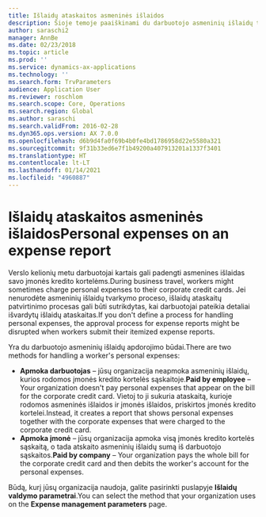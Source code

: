```yaml
---
title: Išlaidų ataskaitos asmeninės išlaidos
description: Šioje temoje paaiškinami du darbuotojo asmeninių išlaidų tvarkymo būdai naudojant „Microsoft Dynamics 365 Finance“.
author: saraschi2
manager: AnnBe
ms.date: 02/23/2018
ms.topic: article
ms.prod: ''
ms.service: dynamics-ax-applications
ms.technology: ''
ms.search.form: TrvParameters
audience: Application User
ms.reviewer: roschlom
ms.search.scope: Core, Operations
ms.search.region: Global
ms.author: saraschi
ms.search.validFrom: 2016-02-28
ms.dyn365.ops.version: AX 7.0.0
ms.openlocfilehash: d6b9d4fa0f69b4b0fe4bd1786958d22e5580a321
ms.sourcegitcommit: 9f31b33ed6e7f1b49200a407913201a1337f3401
ms.translationtype: HT
ms.contentlocale: lt-LT
ms.lasthandoff: 01/14/2021
ms.locfileid: "4960887"
---
```

# <a name="personal-expenses-on-an-expense-report"></a><span data-ttu-id="edf6c-103">Išlaidų ataskaitos asmeninės išlaidos</span><span class="sxs-lookup"><span data-stu-id="edf6c-103">Personal expenses on an expense report</span></span>

<span data-ttu-id="edf6c-104">Verslo kelionių metu darbuotojai kartais gali padengti asmenines išlaidas savo įmonės kredito kortelėms.</span><span class="sxs-lookup"><span data-stu-id="edf6c-104">During business travel, workers might sometimes charge personal expenses to their corporate credit cards.</span></span> <span data-ttu-id="edf6c-105">Jei nenurodėte asmeninių išlaidų tvarkymo proceso, išlaidų ataskaitų patvirtinimo procesas gali būti sutrikdytas, kai darbuotojai pateikia detaliai išvardytų išlaidų ataskaitas.</span><span class="sxs-lookup"><span data-stu-id="edf6c-105">If you don't define a process for handling personal expenses, the approval process for expense reports might be disrupted when workers submit their itemized expense reports.</span></span> 

<span data-ttu-id="edf6c-106">Yra du darbuotojo asmeninių išlaidų apdorojimo būdai.</span><span class="sxs-lookup"><span data-stu-id="edf6c-106">There are two methods for handling a worker's personal expenses:</span></span>

- <span data-ttu-id="edf6c-107">**Apmoka darbuotojas** – jūsų organizacija neapmoka asmeninių išlaidų, kurios rodomos įmonės kredito kortelės sąskaitoje.</span><span class="sxs-lookup"><span data-stu-id="edf6c-107">**Paid by employee** – Your organization doesn't pay personal expenses that appear on the bill for the corporate credit card.</span></span> <span data-ttu-id="edf6c-108">Vietoj to ji sukuria ataskaitą, kurioje rodomos asmeninės išlaidos ir įmonės išlaidos, priskirtos įmonės kredito kortelei.</span><span class="sxs-lookup"><span data-stu-id="edf6c-108">Instead, it creates a report that shows personal expenses together with the corporate expenses that were charged to the corporate credit card.</span></span>
- <span data-ttu-id="edf6c-109">**Apmoka įmonė** – jūsų organizacija apmoka visą įmonės kredito kortelės sąskaitą, o tada atskaito asmeninių išlaidų sumą iš darbuotojo sąskaitos.</span><span class="sxs-lookup"><span data-stu-id="edf6c-109">**Paid by company** – Your organization pays the whole bill for the corporate credit card and then debits the worker's account for the personal expenses.</span></span>

<span data-ttu-id="edf6c-110">Būdą, kurį jūsų organizacija naudoja, galite pasirinkti puslapyje **Išlaidų valdymo parametrai**.</span><span class="sxs-lookup"><span data-stu-id="edf6c-110">You can select the method that your organization uses on the **Expense management parameters** page.</span></span>
